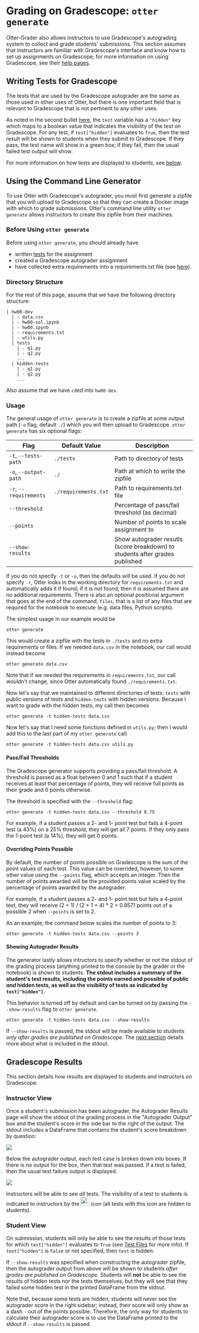 # Grading on Gradescope: `otter generate`

Otter-Grader also allows instructors to use Gradescope's autograding system to collect and grade students' submissions. This section assumes that instructors are familiar with Gradescope's interface and know how to set up assignments on Gradescope; for more information on using Gradescope, see their [help pages](https://www.gradescope.com/help#help-center-item-programming-assignments).

## Writing Tests for Gradescope

The tests that are used by the Gradescope autograder are the same as those used in other uses of Otter, but there is one important field that is relevant to Gradescope that is not pertinent to any other uses.

As noted in the second bullet [here](test_files.html#ok-format-caveats), the `test` variable has a `"hidden"` key which maps to a boolean value that indicates the visibility of the test on Gradescope. For any test, if `test["hidden"]` evaluates to `True`, then the test result will be shown to students when they submit to Gradescope. If they pass, the test name will show in a green box; if they fail, then the usual failed test output will show.

For more information on how tests are displayed to students, see [below](#gradescope-results).

## Using the Command Line Generator

To use Otter with Gradescope's autograder, you must first generate a zipfile that you will upload to Gradescope so that they can create a Docker image with which to grade submissions. Otter's command line utility `otter generate` allows instructors to create this zipfile from their machines.

### Before Using `otter generate`

Before using `otter generate`, you should already have

* written [tests](test_files.md) for the assignment
* created a Gradescope autograder assignment
* have collected extra requirements into a requirements.txt file (see [here](grade.html#requirements)).

### Directory Structure

For the rest of this page, assume that we have the following directory structure:

```
| hw00-dev
  | - data.csv
  | - hw00-sol.ipynb
  | - hw00.ipynb
  | - requirements.txt
  | - utils.py
  | tests
    | - q1.py
    | - q2.py
    ...
  | hidden-tests
    | - q1.py
    | - q2.py
    ...
```

Also assume that we have `cd`ed into `hw00-dev`.

### Usage

The general usage of `otter generate` is to create a zipfile at some output path (`-o` flag, default `./`) which you will then upload to Gradescope. `otter generate` has six optional flags:

| Flag | Default Value | Description |
|-----|-----|-----|
| `-t`, `--tests-path` | `./tests` | Path to directory of tests |
| `-o`, `--output-path` | `./` | Path at which to write the zipfile |
| `-r`, `--requirements` | `./requirements.txt` | Path to requirements.txt file |
| `--threshold` |  | Percentage of pass/fail threshold (as decimal) |
| `--points` |  | Number of points to scale assignment to |
| `--show-results` |  | Show autograder resutls (score breakdown) to students after grades published |

If you do not specify `-t` or `-o`, then the defaults will be used. If you do not specify `-r`, Otter looks in the working directory for `requirements.txt` and automatically adds it if found; if it is not found, then it is assumed there are no additional requirements. There is also an optional positional argument that goes at the end of the command, `files`, that is a list of any files that are required for the notebook to execute (e.g. data files, Python scripts).

The simplest usage in our example would be

```
otter generate
```

This would create a zipfile with the tests in `./tests` and no extra requirements or files. If we needed `data.csv` in the notebook, our call would instead become

```
otter generate data.csv
```

Note that if we needed the requirements in `requirements.txt`, our call wouldn't change, since Otter automatically found `./requirements.txt`.

Now let's say that we maintained to different directories of tests: `tests` with public versions of tests and `hidden-tests` with hidden versions. Because I want to grade with the hidden tests, my call then becomes

```
otter generate -t hidden-tests data.csv
```

Now let's say that I need some functions defined in `utils.py`; then I would add this to the last part of my `otter generate` call:

```
otter generate -t hidden-tests data.csv utils.py
```

#### Pass/Fail Thresholds

The Gradescope generator supports providing a pass/fail threshold. A threshold is passed as a float between 0 and 1 such that if a student receives at least that percentage of points, they will receive full points as their grade and 0 points otherwise. 

The threshold is specified with the `--threshold` flag:

```
otter generate -t hidden-tests data.csv --threshold 0.75
```

For example, if a student passes a 2- and 1- point test but fails a 4-point test (a 43%) on a 25% threshold, they will get all 7 points. If they only pass the 1-point test (a 14%), they will get 0 points.

#### Overriding Points Possible

By default, the number of points possible on Gradescope is the sum of the point values of each test. This value can be overrided, however, to some other value using the `--points` flag, which accepts an integer. Then the number of points awarded will be the provided points value scaled by the percentage of points awarded by the autograder.

For example, if a student passes a 2- and 1- point test but fails a 4-point test, they will receive (2 + 1) / (2 + 1 + 4) * 2 = 0.8571 points out of a possible 2 when `--points` is set to 2.

As an example, the command below scales the number of points to 3:

```
otter generate -t hidden-tests data.csv --points 3
```

#### Showing Autograder Results

The generator lastly allows intructors to specify whether or not the stdout of the grading process (anything printed to the console by the grader or the notebook) is shown to students. **The stdout includes a summary of the student's test results, including the points earned and possible of public _and_ hidden tests, as well as the visibility of tests as indicated by `test["hidden"]`.** 

This behavior is turned off by default and can be turned on by passing the `--show-results` flag to `otter generate`.

```
otter generate -t hidden-tests data.csv --show-results
```

If `--show-results` is passed, the stdout will be made available to students _only after grades are published on Gradescope_. The [next section](#gradescope-results) details more about what is included in the stdout.

## Gradescope Results

This section details how results are displayed to students and instructors on Gradescope.

### Instructor View

Once a student's submission has been autograder, the Autograder Results page will show the stdout of the grading process in the "Autograder Output" box and the student's score in the side bar to the right of the output. The stdout includes a DataFrame that contains the student's score breakdown by question:

![](images/gradescope_autograder_output.png)

Below the autograder output, each test case is broken down into boxes. If there is no output for the box, then that test was passed. If a test is failed, then the usual test failure output is displayed.

![](images/gradescope_instructor_test_breakdown.png)

Instructors will be able to see _all_ tests. The visibility of a test to students is indicated to instructors by the <img src="_images/gradescope_hidden_test_icon.png" width="24px"/> icon (all tests with this icon are hidden to students).

### Student View

On submission, students will only be able to see the results of those tests for which `test["hidden"]` evaluates to `True` (see [Test Files](test_files.md) for more info). If `test["hidden"]` is `False` or not specified, then `test` is hidden.

If `--show-results` was specified when constructing the autograder zipfile, then the autograder output from above will be shown to students _after grades are published on Gradescope_. Students will **not** be able to see the results of hidden tests nor the tests themselves, but they will see that they failed some hidden test in the printed DataFrame from the stdout.

Note that, because some tests are hidden, students will never see the autograder score in the right sidebar; instead, their score will only show as a dash `-` out of the points possible. Therefore, the only way for students to calculate their autograder score is to use the DataFrame printed to the stdout if `--show-results` is passed.
